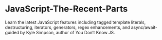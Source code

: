 # JavaScript-The-Recent-Parts
Learn the latest JavaScript features including tagged template literals, destructuring, iterators, generators, regex enhancements, and async/await-guided by Kyle Simpson, author of You Don’t Know JS.
